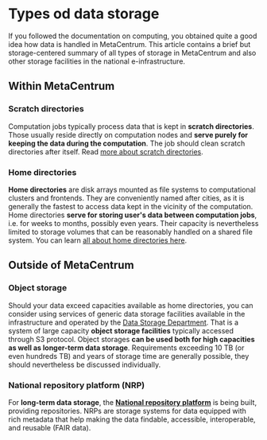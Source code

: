 # Types od data storage

If you followed the documentation on computing, you obtained quite a good
idea how data is handled in MetaCentrum. This article contains a brief but
storage-centered summary of all types of storage in MetaCentrum and also
other storage facilities in the national e-infrastructure.

## Within MetaCentrum

### Scratch directories 

Computation jobs typically process data that is kept in **scratch directories**. Those usually reside directly on computation nodes and **serve purely for keeping the data during the computation**. The job should clean scratch directories after itself. Read [more about scratch directories](../../computing/infrastructure/scratch-storages).

### Home directories

**Home directories** are disk arrays mounted as file systems to computational clusters and frontends. They are conveniently named after cities, as it is generally the fastest to access data kept in the vicinity of the computation. Home directories **serve for storing user's data between computation jobs**, i.e.  for weeks to months, possibly even years. Their capacity is nevertheless limited to storage volumes that can be reasonably handled on a shared file system.  You can learn [all about home directories here](../../computing/infrastructure/storages/).

<!--
note especially the relationship between clusters and storages (FIXME link) and be advised that not all of them are backed up (FIXME link). You can even (FIXME link) mount them to your own computer.
-->

## Outside of MetaCentrum

### Object storage

Should your data exceed capacities available as home directories, you can consider using services of generic data storage facilities available in the infrastructure and operated by the [Data Storage Department](https://docs.du.cesnet.cz/en/infrastructure/description). That is a system of large capacity **object storage facilities** typically accessed through S3 protocol. Object storages **can be used both for high capacities as well as longer-term data storage**. Requirements exceeding 10 TB (or even hundreds TB) and years of storage time are generally possible, they should nevertheless be discussed individually.

### National repository platform (NRP)

For **long-term data storage**, the **[National repository platform](https://www.eosc.cz/en/projects/national-repository-platform-for-research-data-os-i-nrp/national-repository-platform)** is being built, providing repositories. NRPs are storage systems for data equipped with rich metadata that help making the data findable, accessible, interoperable, and reusable (FAIR data).
